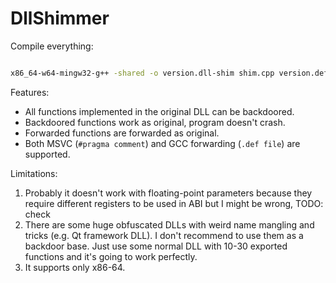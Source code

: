 # DllShimmer

Compile everything:

```bash

x86_64-w64-mingw32-g++ -shared -o version.dll-shim shim.cpp version.def -static-libstdc++ -static-libgcc

```

Features:

- All functions implemented in the original DLL can be backdoored.
- Backdoored functions work as original, program doesn't crash.
- Forwarded functions are forwarded as original.
- Both MSVC (`#pragma comment`) and GCC forwarding (`.def file`) are supported.

Limitations:

1. Probably it doesn't work with floating-point parameters because they require different registers to be used in ABI but I might be wrong, TODO: check
2. There are some huge obfuscated DLLs with weird name mangling and tricks (e.g. Qt framework DLL). I don't recommend to use them as a backdoor base. Just use some normal DLL with 10-30 exported functions and it's going to work perfectly.
3. It supports only x86-64.
